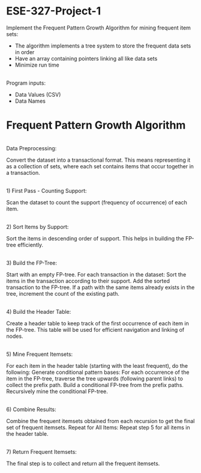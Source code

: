 # ESE-327-Project-1

Implement the Frequent Pattern Growth Algorithm for mining frequent  item sets:                                                                      

- The algorithm implements a tree system to store the frequent data sets in order
- Have an array containing pointers linking all like data sets
- Minimize run time
 
 <br /> Program inputs:

- Data Values (CSV)
- Data Names

# Frequent Pattern Growth Algorithm

<br /> Data Preprocessing:

Convert the dataset into a transactional format. This means representing it as a collection of sets, where each set contains items that occur together in a transaction.

<br /> 1) First Pass - Counting Support:

Scan the dataset to count the support (frequency of occurrence) of each item.

<br /> 2) Sort Items by Support:

Sort the items in descending order of support. This helps in building the FP-tree efficiently.

<br /> 3) Build the FP-Tree:

Start with an empty FP-tree. For each transaction in the dataset: Sort the items in the transaction according to their support. Add the sorted transaction to the FP-tree. If a path with the same items already exists in the tree, increment the count of the existing path.

<br /> 4) Build the Header Table:

Create a header table to keep track of the first occurrence of each item in the FP-tree. This table will be used for efficient navigation and linking of nodes.

<br /> 5) Mine Frequent Itemsets:

For each item in the header table (starting with the least frequent), do the following: Generate conditional pattern bases: For each occurrence of the item in the FP-tree, traverse the tree upwards (following parent links) to collect the prefix path. Build a conditional FP-tree from the prefix paths. Recursively mine the conditional FP-tree.

<br /> 6) Combine Results:

Combine the frequent itemsets obtained from each recursion to get the final set of frequent itemsets. Repeat for All Items: Repeat step 5 for all items in the header table.

<br /> 7) Return Frequent Itemsets:

The final step is to collect and return all the frequent itemsets.
